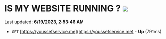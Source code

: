 # IS MY WEBSITE RUNNING ? [![](https://img.shields.io/static/v1?label=Sponsor&message=%E2%9D%A4&logo=GitHub&color=%23fe8e86)](https://github.com/sponsors/<username>)

Last updated: **6/19/2023, 2:53:46 AM**

- `GET` [https://youssefservice.me](https://youssefservice.me) - **Up** (791ms)
